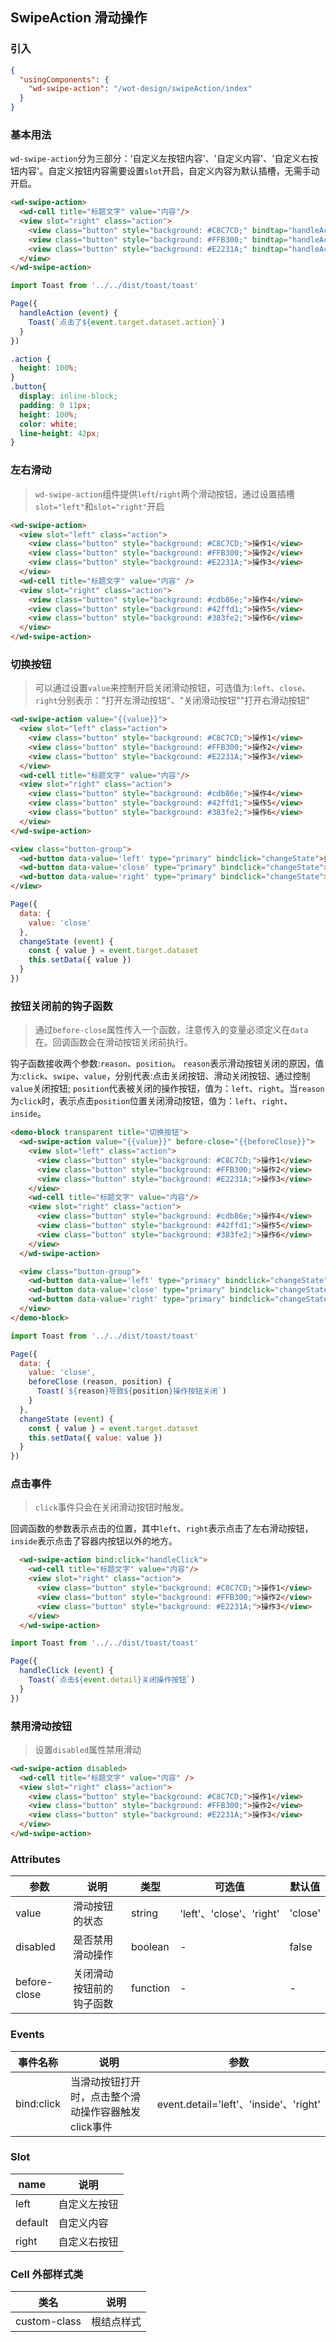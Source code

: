 ## SwipeAction 滑动操作

### 引入

```json
{
  "usingComponents": {
    "wd-swipe-action": "/wot-design/swipeAction/index"
  }
}
```

### 基本用法

`wd-swipe-action`分为三部分：'自定义左按钮内容'、'自定义内容'、'自定义右按钮内容'。自定义按钮内容需要设置`slot`开启，自定义内容为默认插槽，无需手动开启。

```html
<wd-swipe-action>
  <wd-cell title="标题文字" value="内容"/>
  <view slot="right" class="action">
    <view class="button" style="background: #C8C7CD;" bindtap="handleAction" data-action="操作1">操作1</view>
    <view class="button" style="background: #FFB300;" bindtap="handleAction" data-action="操作2">操作2</view>
    <view class="button" style="background: #E2231A;" bindtap="handleAction" data-action="操作3">操作3</view>
  </view>
</wd-swipe-action>
```
```javascript
import Toast from '../../dist/toast/toast'

Page({
  handleAction (event) {
    Toast(`点击了${event.target.dataset.action}`)
  }
})
```
```css
.action {
  height: 100%;
}
.button{
  display: inline-block;
  padding: 0 11px;
  height: 100%;
  color: white;
  line-height: 42px;
}
```

### 左右滑动

> `wd-swipe-action`组件提供`left`/`right`两个滑动按钮，通过设置插槽`slot="left"`和`slot="right"`开启

```html
<wd-swipe-action>
  <view slot="left" class="action">
    <view class="button" style="background: #C8C7CD;">操作1</view>
    <view class="button" style="background: #FFB300;">操作2</view>
    <view class="button" style="background: #E2231A;">操作3</view>
  </view>
  <wd-cell title="标题文字" value="内容" />
  <view slot="right" class="action">
    <view class="button" style="background: #cdb86e;">操作4</view>
    <view class="button" style="background: #42ffd1;">操作5</view>
    <view class="button" style="background: #383fe2;">操作6</view>
  </view>
</wd-swipe-action>
```

### 切换按钮

> 可以通过设置`value`来控制开启关闭滑动按钮，可选值为:`left`、`close`、`right`分别表示："打开左滑动按钮"、"关闭滑动按钮""打开右滑动按钮"

```html
<wd-swipe-action value="{{value}}">
  <view slot="left" class="action">
    <view class="button" style="background: #C8C7CD;">操作1</view>
    <view class="button" style="background: #FFB300;">操作2</view>
    <view class="button" style="background: #E2231A;">操作3</view>
  </view>
  <wd-cell title="标题文字" value="内容"/>
  <view slot="right" class="action">
    <view class="button" style="background: #cdb86e;">操作4</view>
    <view class="button" style="background: #42ffd1;">操作5</view>
    <view class="button" style="background: #383fe2;">操作6</view>
  </view>
</wd-swipe-action>

<view class="button-group">
  <wd-button data-value='left' type="primary" bindclick="changeState">打开左边</wd-button>
  <wd-button data-value='close' type="primary" bindclick="changeState">关闭所有</wd-button>
  <wd-button data-value='right' type="primary" bindclick="changeState">打开右边</wd-button>
</view>
```
```javascript
Page({
  data: {
    value: 'close'
  },
  changeState (event) {
    const { value } = event.target.dataset
    this.setData({ value })
  }
})
```

### 按钮关闭前的钩子函数

> 通过`before-close`属性传入一个函数，注意传入的变量必须定义在`data`在。回调函数会在滑动按钮关闭前执行。

钩子函数接收两个参数:`reason`、`position`。
`reason`表示滑动按钮关闭的原因，值为:`click`、`swipe`、`value`，分别代表:点击关闭按钮、滑动关闭按钮、通过控制`value`关闭按钮;
`position`代表被关闭的操作按钮，值为：`left`、`right`。当`reason`为`click`时，表示点击`position`位置关闭滑动按钮，值为：`left`、`right`、`inside`。

```html
<demo-block transparent title="切换按钮">
  <wd-swipe-action value="{{value}}" before-close="{{beforeClose}}">
    <view slot="left" class="action">
      <view class="button" style="background: #C8C7CD;">操作1</view>
      <view class="button" style="background: #FFB300;">操作2</view>
      <view class="button" style="background: #E2231A;">操作3</view>
    </view>
    <wd-cell title="标题文字" value="内容"/>
    <view slot="right" class="action">
      <view class="button" style="background: #cdb86e;">操作4</view>
      <view class="button" style="background: #42ffd1;">操作5</view>
      <view class="button" style="background: #383fe2;">操作6</view>
    </view>
  </wd-swipe-action>

  <view class="button-group">
    <wd-button data-value='left' type="primary" bindclick="changeState">打开左边</wd-button>
    <wd-button data-value='close' type="primary" bindclick="changeState">关闭所有</wd-button>
    <wd-button data-value='right' type="primary" bindclick="changeState">打开右边</wd-button>
  </view>
</demo-block>
```
```javascript
import Toast from '../../dist/toast/toast'

Page({
  data: {
    value: 'close',
    beforeClose (reason, position) {
      Toast(`${reason}导致${position}操作按钮关闭`)
    }
  },
  changeState (event) {
    const { value } = event.target.dataset
    this.setData({ value: value })
  }
})
```

### 点击事件

> `click`事件只会在关闭滑动按钮时触发。

回调函数的参数表示点击的位置，其中`left`、`right`表示点击了左右滑动按钮，`inside`表示点击了容器内按钮以外的地方。

```html
  <wd-swipe-action bind:click="handleClick">
    <wd-cell title="标题文字" value="内容"/>
    <view slot="right" class="action">
      <view class="button" style="background: #C8C7CD;">操作1</view>
      <view class="button" style="background: #FFB300;">操作2</view>
      <view class="button" style="background: #E2231A;">操作3</view>
    </view>
  </wd-swipe-action>
```
```javascript
import Toast from '../../dist/toast/toast'

Page({
  handleClick (event) {
    Toast(`点击${event.detail}关闭操作按钮`)
  }
})
```

### 禁用滑动按钮

> 设置`disabled`属性禁用滑动

```html
<wd-swipe-action disabled>
  <wd-cell title="标题文字" value="内容" />
  <view slot="right" class="action">
    <view class="button" style="background: #C8C7CD;">操作1</view>
    <view class="button" style="background: #FFB300;">操作2</view>
    <view class="button" style="background: #E2231A;">操作3</view>
  </view>
</wd-swipe-action>
```

### Attributes

| 参数      | 说明                                 | 类型      | 可选值       | 默认值   |
|---------- |------------------------------------ |---------- |------------- |-------- |
| value | 滑动按钮的状态 | string | 'left'、'close'、'right' | 'close' |
| disabled | 是否禁用滑动操作 | boolean | - | false |
| before-close | 关闭滑动按钮前的钩子函数 | function | - | - |

### Events

| 事件名称      | 说明                                 | 参数     |
|------------- |------------------------------------ |--------- |
| bind:click | 当滑动按钮打开时，点击整个滑动操作容器触发click事件 | event.detail='left'、'inside'、'right' |

### Slot

| name      | 说明       |
|------------- |----------- |
| left | 自定义左按钮 |
| default | 自定义内容 |
| right | 自定义右按钮 |

### Cell 外部样式类

| 类名     | 说明                |
|---------|---------------------|
| custom-class | 根结点样式 |
